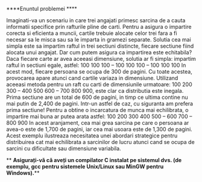 ****Enuntul problemei  ****

Imaginati-va un scenariu in care trei angajati primesc sarcina de a cauta informatii specifice prin rafturile pline de carti. Pentru a asigura o impartire corecta si eficienta a muncii, cartile trebuie alocate celor trei fara a fi necesar sa le misca sau sa le imparta in gramezi separate. Solutia cea mai simpla este sa impartim raftul in trei sectiuni distincte, fiecare sectiune fiind alocata unui angajat.
Dar cum putem asigura ca impartirea este echitabila? Daca fiecare carte ar avea aceeasi dimensiune, solutia ar fi simpla: impartim raftul in sectiuni egale, astfel:
100 100 100 – 100 100 100 – 100 100 100
In acest mod, fiecare persoana se ocupa de 300 de pagini.
Cu toate acestea, provocarea apare atunci cand cartile variaza in dimensiune. Utilizand aceeasi metoda pentru un raft cu carti de dimensiunile urmatoare:
100 200 300 – 400 500 600 – 700 800 900, este clar ca distributia este inegala. Prima sectiune are un total de 600 de pagini, in timp ce ultima contine nu mai putin de 2,400 de pagini. Intr-un astfel de caz, cu siguranta am prefera prima sectiune!
Pentru a obtine o incarcatura de munca mai echilibrata, o impartire mai buna ar putea arata astfel:
100 200 300 400 500 – 600 700 – 800 900
In acest aranjament, cea mai grea sarcina pe care o persoana ar avea-o este de 1,700 de pagini, iar cea mai usoara este de 1,300 de pagini. Acest exemplu ilustreaza necesitatea unei abordari strategice pentru distribuirea cat mai echilibrata a sarcinilor de lucru atunci cand se ocupa de sarcini cu dificultate sau dimensiune variabila.

** **Asigurați-vă că aveți un compilator C instalat pe sistemul dvs. (de exemplu, gcc pentru sistemele Unix/Linux sau MinGW pentru Windows).****
